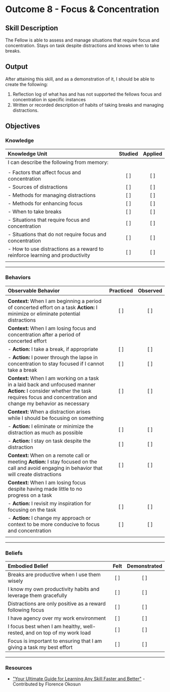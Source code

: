 # Outcome 8 - Focus & Concentration


## Skill Description

The Fellow is able to assess and manage situations that require focus and concentration. Stays on task despite distractions and knows when to take breaks.


## Output
After attaining this skill, and as a demonstration of it, I should be able to create the following:

1. Reflection log of what has and has not supported the fellows focus and concentration in specific instances
2. Written or recorded description of habits of taking breaks and managing distractions.


## Objectives

### Knowledge


| Knowledge Unit | Studied | Applied |
|:---|:---:|:---:|
| I can describe the following from memory: | | |
| | | |
| - Factors that affect focus and concentration | [ ] | [ ] |
| - Sources of distractions | [ ] | [ ] |
| - Methods for managing distractions | [ ] | [ ] |
| - Methods for enhancing focus | [ ] | [ ] |
| - When to take breaks | [ ] | [ ] |
| - Situations that require focus and concentration | [ ] | [ ] |
| - Situations that do not require focus and concentration | [ ] | [ ] |
| - How to use distractions as a reward to reinforce learning and productivity | [ ] | [ ] |
| | | |

---

### Behaviors

| Observable Behavior | Practiced | Observed |
|:---|:---:|:---:|
| | | |
| **Context:** When I am beginning a period of concerted effort on a task **Action:** I minimize or eliminate potential distractions | [ ] | [ ] |
| **Context:** When I am losing focus and concentration after a period of concerted effort | | |
| - **Action:** I take a break, if appropriate | [ ] | [ ] |
| - **Action:** I power through the lapse in concentration to stay focused if I cannot take a break | [ ] | [ ] |
| **Context:** When I am working on a task in a laid back and unfocused manner **Action:** I consider whether the task requires focus and concentration and change my behavior as necessary | [ ] | [ ] |
| **Context:** When a distraction arises while I should be focusing on something | | |
| - **Action:** I eliminate or minimize the distraction as much as possible | [ ] | [ ] |
| - **Action:** I stay on task despite the distraction | [ ] | [ ] |
| **Context:** When on a remote call or meeting **Action:** I stay focused on the call and avoid engaging in behavior that will create distractions | [ ] | [ ] |
| **Context:** When I am losing focus despite having made little to no progress on a task | | |
| - **Action:** I revisit my inspiration for focusing on the task | [ ] | [ ] |
| - **Action:** I change my approach or context to be more conducive to focus and concentration | [ ] | [ ] |
| | | |

---

### Beliefs


| Embodied Belief | Felt | Demonstrated |
|:---|:---:|:---:|
| Breaks are productive when I use them wisely | [ ] | [ ] |
| I know my own productivity habits and leverage them gracefully | [ ] | [ ] |
| Distractions are only positive as a reward following focus | [ ] | [ ] |
| I have agency over my work environment | [ ] | [ ] |
| I focus best when I am healthy, well-rested, and on top of my work load | [ ] | [ ] |
| Focus is important to ensuring that I am giving a task my best effort | [ ] | [ ] |


---

### Resources

- ["Your Ultimate Guide for Learning Any Skill Faster and Better"](https://medium.com/the-mission/your-ultimate-guide-for-learning-anything-faster-and-better-abceb81327b8) - Contributed by Florence Okosun
